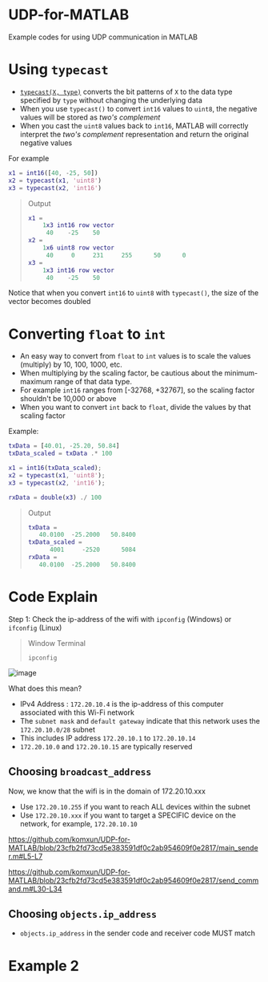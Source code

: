 # UDP-for-MATLAB
Example codes for using UDP communication in MATLAB

# Using `typecast`
- [`typecast(X, type)`](https://www.mathworks.com/help/matlab/ref/typecast.html) converts the bit patterns of `X` to the data type specified by `type` without changing the underlying data
- When you use `typecast()` to convert `int16` values to `uint8`, the negative values will be stored as _two's complement_
- When you cast the `uint8` values back to `int16`, MATLAB will correctly interpret the _two's complement_ representation and return the original negative values

For example
```matlab
x1 = int16([40, -25, 50])
x2 = typecast(x1, 'uint8')
x3 = typecast(x2, 'int16')
```

> Output
> ``` matlab
> x1 =
>     1x3 int16 row vector
>      40    -25    50
> x2 =
>     1x6 uint8 row vector
>      40     0     231     255      50      0
> x3 =
>     1x3 int16 row vector
>      40    -25    50

Notice that when you convert `int16` to `uint8` with `typecast()`, the size of the vector becomes doubled

# Converting `float` to `int`
- An easy way to convert from `float` to `int` values is to scale the values (multiply) by 10,  100, 1000, etc.
- When multiplying by the scaling factor, be cautious about the minimum-maximum range of that data type.
- For example `int16` ranges from [-32768, +32767], so the scaling factor shouldn't be 10,000 or above
- When you want to convert `int` back to `float`, divide the values by that scaling factor
  
Example:
```matlab
txData = [40.01, -25.20, 50.84]
txData_scaled = txData .* 100

x1 = int16(txData_scaled);
x2 = typecast(x1, 'uint8');
x3 = typecast(x2, 'int16');

rxData = double(x3) ./ 100
```
> Output
> ``` matlab
> txData =
>    40.0100  -25.2000   50.8400
> txData_scaled =
>       4001     -2520      5084
> rxData =
>    40.0100  -25.2000   50.8400



# Code Explain
Step 1: Check the ip-address of the wifi with `ipconfig` (Windows) or `ifconfig` (Linux)
> Window Terminal
> ```
> ipconfig
> ```
![image](https://github.com/komxun/UDP-for-MATLAB/assets/133139057/12cc798c-a440-4070-829d-65b1ff731a9c)

What does this mean?
- IPv4 Address : `172.20.10.4` is the ip-address of this computer associated with this Wi-Fi network
- The `subnet mask` and `default gateway` indicate that this network uses the `172.20.10.0/28` subnet
- This includes IP address `172.20.10.1` to `172.20.10.14`
- `172.20.10.0` and `172.20.10.15` are typically reserved

## Choosing `broadcast_address`

Now, we know that the wifi is in the domain of 172.20.10.xxx

- Use `172.20.10.255` if you want to reach ALL devices within the subnet
- Use `172.20.10.xxx` if you want to target a SPECIFIC device on the network, for example, `172.20.10.10`

https://github.com/komxun/UDP-for-MATLAB/blob/23cfb2fd73cd5e383591df0c2ab954609f0e2817/main_sender.m#L5-L7

https://github.com/komxun/UDP-for-MATLAB/blob/23cfb2fd73cd5e383591df0c2ab954609f0e2817/send_command.m#L30-L34

## Choosing `objects.ip_address`
- `objects.ip_address` in the sender code and receiver code MUST match






# Example 2



